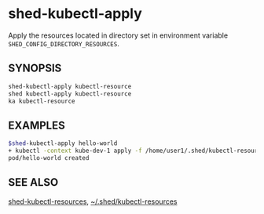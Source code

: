 # shed-kubectl-apply

Apply the resources located in directory set in environment variable `SHED_CONFIG_DIRECTORY_RESOURCES`.

## SYNOPSIS

```bash
shed-kubectl-apply kubectl-resource
shed kubectl-apply kubectl-resource
ka kubectl-resource
```

## EXAMPLES

```bash
$shed-kubectl-apply hello-world
+ kubectl -context kube-dev-1 apply -f /home/user1/.shed/kubectl-resources/hello-world
pod/hello-world created
```

## SEE ALSO

[shed-kubectl-resources](shed-kubectl-resources.md), [~/.shed/kubectl-resources](directory-kubectl-resources.md)

